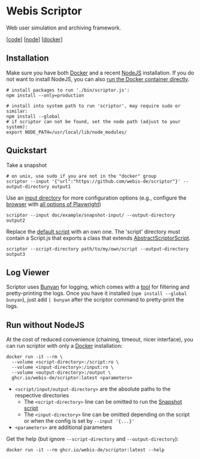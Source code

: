 Webis Scriptor
==============
Web user simulation and archiving framework.

[[code](https://github.com/webis-de/scriptor)]
[[node](https://www.npmjs.com/package/@webis-de/scriptor)]
[[docker](https://github.com/webis-de/scriptor/pkgs/container/scriptor)]


Installation
------------
Make sure you have both [Docker](https://docs.docker.com/get-docker/) and a recent [NodeJS](https://nodejs.dev/learn/how-to-install-nodejs) installation. If you do not want to install NodeJS, you can also [run the Docker container directly](#run-without-nodejs).
```
# install packages to run './bin/scriptor.js':
npm install --only=production

# install into system path to run 'scriptor', may require sudo or similar:
npm install --global
# if scriptor can not be found, set the node path (adjust to your system):
export NODE_PATH=/usr/local/lib/node_modules/
```


Quickstart
----------
Take a snapshot
```
# on unix, use sudo if you are not in the "docker" group
scriptor --input '{"url":"https://github.com/webis-de/scriptor"}' --output-directory output1
```

Use an [input directory](https://github.com/webis-de/scriptor/tree/main/doc/example/snapshot-input) for more configuration options (e.g., configure the [browser](https://github.com/webis-de/scriptor/blob/main/doc/example/snapshot-input/browserContexts/default/browser.json) with [all options of Playwright](https://playwright.dev/docs/api/class-browsertype#browser-type-launch-persistent-context))
```
scriptor --input doc/example/snapshot-input/ --output-directory output2
```

Replace the [default script](https://github.com/webis-de/scriptor/blob/main/scripts/Snapshot-0.1.0/Script.js) with an own one. The 'script' directory must contain a Script.js that exports a class that extends [AbstractScriptorScript](https://github.com/webis-de/scriptor/blob/main/lib/AbstractScriptorScript.js).
```
scriptor --script-directory path/to/my/own/script --output-directory output3
```


Log Viewer
----------
Scriptor uses [Bunyan](https://github.com/trentm/node-bunyan) for logging, which comes with a [tool](https://github.com/trentm/node-bunyan#cli-usage) for filtering and pretty-printing the logs. Once you have it installed (`npm install --global bunyan`), just add `| bunyan` after the scriptor command to pretty-print the logs.


Run without NodeJS
------------------
At the cost of reduced convenience (chaining, timeout, nicer interface), you can run scriptor with only a [Docker](https://docs.docker.com/get-docker/) installation:
```
docker run -it --rm \
  --volume <script-directory>:/script:ro \
  --volume <input-directory>:/input:ro \
  --volume <output-directory>:/output \
  ghcr.io/webis-de/scriptor:latest <parameters>
```
- `<script/input/output-directory>` are the absolute paths to the respective directories
  - The `<script-directory>` line can be omitted to run the [Snapshot script](https://github.com/webis-de/scriptor/blob/main/scripts/Snapshot-0.1.0/Script.js)
  - The `<input-directory>` line can be omitted depending on the script or when the config is set by `--input '{...}'`
- `<parameters>` are additional parameters

Get the help (but ignore `--script-directory` and `--output-directory`):
```
docker run -it --rm ghcr.io/webis-de/scriptor:latest --help
```

